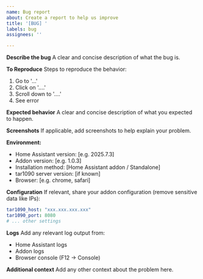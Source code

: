 ```yaml
---
name: Bug report
about: Create a report to help us improve
title: '[BUG] '
labels: bug
assignees: ''

---
```


**Describe the bug**
A clear and concise description of what the bug is.

**To Reproduce**
Steps to reproduce the behavior:
1. Go to '...'
2. Click on '....'
3. Scroll down to '....'
4. See error

**Expected behavior**
A clear and concise description of what you expected to happen.

**Screenshots**
If applicable, add screenshots to help explain your problem.

**Environment:**
 - Home Assistant version: [e.g. 2025.7.3]
 - Addon version: [e.g. 1.0.3]
 - Installation method: [Home Assistant addon / Standalone]
 - tar1090 server version: [if known]
 - Browser: [e.g. chrome, safari]

**Configuration**
If relevant, share your addon configuration (remove sensitive data like IPs):
```yaml
tar1090_host: "xxx.xxx.xxx.xxx"
tar1090_port: 8080
# ... other settings
```

**Logs**
Add any relevant log output from:
- Home Assistant logs
- Addon logs
- Browser console (F12 → Console)

**Additional context**
Add any other context about the problem here.